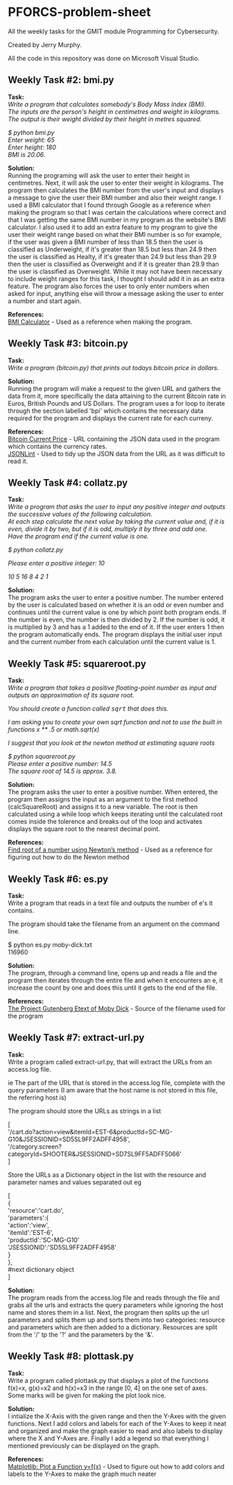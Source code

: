 # PFORCS-problem-sheet

All the weekly tasks for the GMIT module Programming for Cybersecurity.

Created by Jerry Murphy.

All the code in this repository was done on Microsoft Visual Studio.

<h2><b>Weekly Task #2: bmi.py</b></h2>

<b>Task:</b></br>
<i>Write a program that calculates somebody's Body Mass Index (BMI).</br>
The inputs are the person's height in centimetres and weight in kilograms.</br>
The output is their weight divided by their height in metres squared.</br>

$ python bmi.py</br>
Enter weight: 65</br>
Enter height: 180</br>
BMI is 20.06.</br></i>

<b>Solution:</b></br>
Running the programing will ask the user to enter their height in centimetres. Next, it will ask the user to enter their weight in kilograms. The program then calculates the BMI number from the user's input and displays a message to give the user their BMI number and also their weight range. I used a BMI calculator that I found through Google as a reference when making the program so that I was certain the calculations where correct and that I was getting the same BMI number in my program as the website's BMI calculator. I also used it to add an extra feature to my program to give the user their weight range based on what their BMI number is so for example, if the user was given a BMI number of less than 18.5 then the user is classified as Underweight, if it's greater than 18.5 but less than 24.9 then the user is classified as Healty, if it's greater than 24.9 but less than 29.9 then the user is classified as Overweight and if it is greater than 29.9 than the user is classified as Overweight. While it may not have been necessary to include weight ranges for this task, I thought I should add it in as an extra feature. The program also forces the user to only enter numbers when asked for input, anything else will throw a message asking the user to enter a number and start again.

<b>References:</b></br>
<a href="https://patient.info/doctor/bmi-calculator-calculator">BMI Calculator</a> - Used as a reference when making the program.

<h2><b>Weekly Task #3: bitcoin.py</b></h2>

<b>Task:</b></br>
<i>Write a program (bitcoin.py) that prints out todays bitcoin price in dollars.</i>

<b>Solution:</b></br>
Running the program will make a request to the given URL and gathers the data from it, more specifically the data attaining to the current Bitcoin rate in Euros, British Pounds and US Dollars. The program uses a for loop to iterate through the section labelled 'bpi' which contains the necessary data required for the program and displays the current rate for each curreny.

<b>References:</b></br>
<a href="https://api.coindesk.com/v1/bpi/currentprice.json">Bitcoin Current Price</a> - URL containing the JSON data used in the program which contains the currency rates.</br>
<a href="jsonlint.com">JSONLint</a> - Used to tidy up the JSON data from the URL as it was difficult to read it.

<h2><b>Weekly Task #4: collatz.py</b></h2>

<b>Task:</b></br>
<i>Write a program that asks the user to input any positive integer and outputs the successive values of the following calculation.</br>
At each step calculate the next value by taking the current value and, if it is even, divide it by two, but if it is odd, multiply it by three and add one.</br>
Have the program end if the current value is one.</br>

$ python collatz.py</br>

Please enter a positive integer: 10</br>

10 5 16 8 4 2 1</i></br>

<b>Solution:</b></br>
The program asks the user to enter a positive number. The number entered by the user is calculated based on whether it is an odd or even number and continues until the current value is one by which point both program ends. If the number is even, the number is then divided by 2. If the number is odd, it is multiplied by 3 and has a 1 added to the end of it. If the user enters 1 then the program automatically ends. The program displays the initial user input and the current number from each calculation until the current value is 1.

<h2><b>Weekly Task #5: squareroot.py</b></h2>

<b>Task:</b></br>
<i>Write a program that takes a positive floating-point number as input and outputs an approximation of its square root.

You should create a function called <tt>sqrt</tt> that does this.

I am asking you to create your own sqrt function and not to use the built in functions x ** .5 or math.sqrt(x)

I suggest that you look at the newton method at estimating square roots

$ python squareroot.py</br>
Please enter a positive number: 14.5</br>
The square root of 14.5 is approx. 3.8.</i></br>

<b>Solution:</b></br>
The program asks the user to enter a positive number. When entered, the program then assigns the input as an argument to the first method (calcSquareRoot) and assigns it to a new variable. The root is then calculated using a while loop which keeps iterating until the calculated root comes inside the tolerence and breaks out of the loop and activates displays the square root to the nearest decimal point.

<b>References:</b></br>
<a href="https://www.geeksforgeeks.org/find-root-of-a-number-using-newtons-method/">Find root of a number using Newton’s method</a> - Used as a reference for figuring out how to do the Newton method

<h2><b>Weekly Task #6: es.py</b></h2>

<b>Task:</b></br>
Write a program that reads in a text file and outputs the number of e's it contains.</br>

The program should take the filename from an argument on the command line.</br>

$ python es.py moby-dick.txt</br>
116960</br>

<b>Solution:</b></br>
The program, through a command line, opens up and reads a file and the program then iterates through the entire file and when it encounters an e, it increase the count by one and does this until it gets to the end of the file.

<b>References:</b></br>
<a href="https://www.gutenberg.org/files/2701/old/moby10b.txt">The Project Gutenberg Etext of Moby Dick</a> - Source of the filename used for the program

<h2><b>Weekly Task #7: extract-url.py</b></h2>

<b>Task:</b></br>
Write a program called extract-url.py, that will extract the URLs from an access.log file. </br>

ie The part of the URL that is stored in the access.log file, complete with the query parameters (I am aware that the host name is not stored in this file, the referring host is)</br>

The program should store the URLs as strings in a list</br>

[</br>
'/cart.do?action=view&itemId=EST-6&productId=SC-MG-G10&JSESSIONID=SD5SL9FF2ADFF4958',</br>
'/category.screen?categoryId=SHOOTER&JSESSIONID=SD7SL9FF5ADFF5066' </br>
]</br>

Store the URLs as a Dictionary object in the list with the resource and parameter names and values separated out eg</br>

[</br>
   {</br>
     'resource':'cart.do', </br>
     'parameters':{</br>
         'action':'view',</br>
         'itemId':'EST-6',</br>
         'productId':'SC-MG-G10'</br>
         'JSESSIONID':'SD5SL9FF2ADFF4958'</br>
     }</br>
   },</br>
   #next dictionary object</br>
]</br>

<b>Solution:</b></br>
The program reads from the access.log file and reads through the file and grabs all the urls and extracts the query parameters while ignoring the host name and stores them in a list. Next, the program then splits up the url parameters and splits them up and sorts them into two categories: resource and parameters which are then added to a dictionary. Resources are split from the '/' tp the '?' and the parameters by the '&'.

<h2><b>Weekly Task #8: plottask.py</b></h2>

<b>Task:</b></br>
Write a program called plottask.py that displays a plot of the functions f(x)=x, g(x)=x2 and h(x)=x3 in the range [0, 4] on the one set of axes.</br>
Some marks will be given for making the plot look nice.</br>

<b>Solution:</b></br>
I intialize the X-Axis with the given range and then the Y-Axes with the given functions. Next I add colors and labels for each of the Y-Axes to keep it neat and organized and make the graph easier to read and also labels to display where the X and Y-Axes are. Finally I add a legend so that everything I mentioned previously can be displayed on the graph.

<b>References:</b></br>
<a href="https://scriptverse.academy/tutorials/python-matplotlib-plot-function.html">Matplotlib: Plot a Function y=f(x)</a> - Used to figure out how to add colors and labels to the Y-Axes to make the graph much neater</br>
